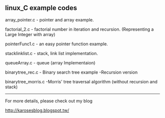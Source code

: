linux_C example codes
-----------------------

array_pointer.c - pointer and array example. 

factorial_2.c -  factorial number in iteration and recursion. (Representing a Large Integer with array)

pointerFunc1.c - an easy pointer function example. 

stacklinklist.c - stack, link list implementation. 

queueArray.c - queue (array Implementaion)

binarytree_rec.c - Binary search tree example -Recursion version

binarytree_morris.c -Morris' tree traversal algorithm (without recursion and stack)

------------------------
For more details, please check out my blog

http://karosesblog.blogspot.tw/
